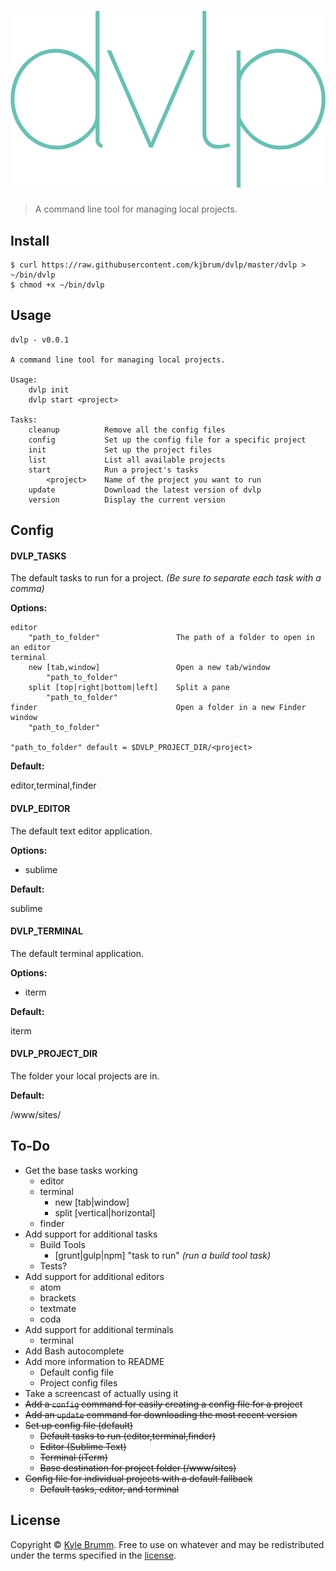 # ![dvlp](media/logo.png)

> A command line tool for managing local projects.


## Install

```
$ curl https://raw.githubusercontent.com/kjbrum/dvlp/master/dvlp > ~/bin/dvlp
$ chmod +x ~/bin/dvlp
```


## Usage

```
dvlp - v0.0.1

A command line tool for managing local projects.

Usage:
    dvlp init
    dvlp start <project>

Tasks:
    cleanup          Remove all the config files
    config           Set up the config file for a specific project
    init             Set up the project files
    list             List all available projects
    start            Run a project's tasks
        <project>    Name of the project you want to run
    update           Download the latest version of dvlp
    version          Display the current version
```


## Config

#### DVLP_TASKS

The default tasks to run for a project. _(Be sure to separate each task with a comma)_

__Options:__

```
editor
    "path_to_folder"                 The path of a folder to open in an editor
terminal
    new [tab,window]                 Open a new tab/window
        "path_to_folder"
    split [top|right|bottom|left]    Split a pane
        "path_to_folder"
finder                               Open a folder in a new Finder window
    "path_to_folder"

"path_to_folder" default = $DVLP_PROJECT_DIR/<project>
```

__Default:__

editor,terminal,finder

#### DVLP_EDITOR

The default text editor application.

__Options:__

- sublime

__Default:__

sublime


#### DVLP_TERMINAL

The default terminal application.

__Options:__

- iterm

__Default:__

iterm

#### DVLP_PROJECT_DIR

The folder your local projects are in.

__Default:__

/www/sites/


## To-Do
- Get the base tasks working
    - editor
    - terminal
        - new [tab|window]
        - split [vertical|horizontal]
    - finder
- Add support for additional tasks
    - Build Tools
        - [grunt|gulp|npm] "task to run" _(run a build tool task)_
    - Tests?
- Add support for additional editors
    - atom
    - brackets
    - textmate
    - coda
- Add support for additional terminals
    - terminal
- Add Bash autocomplete
- Add more information to README
    - Default config file
    - Project config files
- Take a screencast of actually using it
- ~~Add a `config` command for easily creating a config file for a project~~
- ~~Add an `update` command for downloading the most recent version~~
- ~~Set up config file (default)~~
    - ~~Default tasks to run (editor,terminal,finder)~~
    - ~~Editor (Sublime Text)~~
    - ~~Terminal (iTerm)~~
    - ~~Base destination for project folder (/www/sites)~~
- ~~Config file for individual projects with a default fallback~~
    - ~~Default tasks, editor, and terminal~~


## License

Copyright © [Kyle Brumm](http://kylebrumm.com). Free to use on whatever and may be redistributed under the terms specified in the [license](LICENSE.md).
